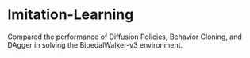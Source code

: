 # Imitation-Learning
Compared the performance of Diffusion Policies, Behavior Cloning, and DAgger in solving the BipedalWalker-v3 environment.
